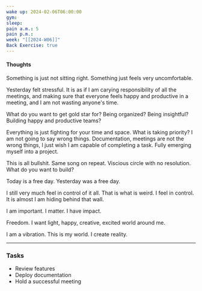 ```yaml
---
wake up: 2024-02-06T06:00:00
gym: 
sleep: 
pain a.m.: 5
pain p.m.: 
week: "[[2024-W06]]"
Back Exercise: true
---
```

#### Thoughts

Something is just not sitting right. Something just feels very uncomfortable. 

Yesterday felt stressful. It is as if I am carying responsibility of all the meetings, and making sure that everyone feels happy and productive in a meeting, and I am not wasting anyone's time. 

What do you want to get gold star for? 
Being organized? Being insightful?
Building happy and productive teams?

Everything is just fighting for your time and space. 
What is taking priority? 
I am not going to say wrong things. Documentation, meetings are not the wrong things, I just wish I am capable of completing a task. Fully emerging myself into a project. 

This is all bullshit. Same song on repeat. Viscious circle with no resolution.
What do you want to build? 

Today is a free day. 
Yesterday was a free day. 

I still very much feel in control of it all. 
That is what is weird. I feel in control. It is almost I am hiding behind that wall. 

I am important. I matter. I have impact. 

Freedom. 
I want light, happy, creative, excited world around me. 

I am a vibration. This is my world. I create reality. 


-----
### Tasks 

- Review features
- Deploy documentation
- Hold a successful meeting


